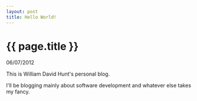```yaml
---
layout: post
title: Hello World!
---
```


{{ page.title }}
================

<p class="meta">06/07/2012</p>

This is William David Hunt's personal blog.

I'll be blogging mainly about software development and whatever else takes my fancy.
